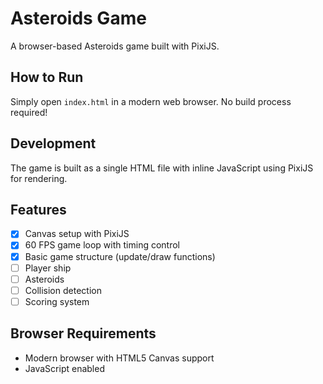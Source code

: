 # Asteroids Game

A browser-based Asteroids game built with PixiJS.

## How to Run

Simply open `index.html` in a modern web browser. No build process required!

## Development

The game is built as a single HTML file with inline JavaScript using PixiJS for rendering.

## Features

- [x] Canvas setup with PixiJS
- [x] 60 FPS game loop with timing control
- [x] Basic game structure (update/draw functions)
- [ ] Player ship
- [ ] Asteroids
- [ ] Collision detection
- [ ] Scoring system

## Browser Requirements

- Modern browser with HTML5 Canvas support
- JavaScript enabled
